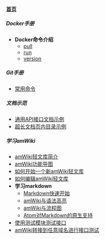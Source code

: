 
#### [首页](?file=home-首页)

##### Docker手册
- **Docker命令介绍**
    - [pull](?file=001-Docker手册/001-Docker命令介绍/001-pull "pull")
    - [run](?file=001-Docker手册/001-Docker命令介绍/002-run "run")
    - [version](?file=001-Docker手册/001-Docker命令介绍/003-version "version")

##### Git手册
- [常用命令](?file=002-Git手册/001-常用命令 "常用命令")

##### 文档示范
- [通用API接口文档示例](?file=003-文档示范/001-通用API接口文档示例 "通用API接口文档示例")
- [超长文档页内目录示例](?file=003-文档示范/002-超长文档页内目录示例 "超长文档页内目录示例")

##### 学习amWiki
- [amWiki轻文库简介](?file=004-学习amWiki/01-amWiki轻文库简介 "amWiki轻文库简介")
- [amWiki功能导图](?file=004-学习amWiki/02-amWiki功能导图 "amWiki功能导图")
- [如何开始一个新amWiki轻文库](?file=004-学习amWiki/03-如何开始一个新amWiki轻文库 "如何开始一个新amWiki轻文库")
- [如何编辑amWiki轻文库](?file=004-学习amWiki/04-如何编辑amWiki轻文库 "如何编辑amWiki轻文库")
- **学习markdown**
    - [Markdown快速开始](?file=004-学习amWiki/05-学习markdown/01-Markdown快速开始 "Markdown快速开始")
    - [amWiki与语法高亮](?file=004-学习amWiki/05-学习markdown/02-amWiki与语法高亮 "amWiki与语法高亮")
    - [amWiki与流程图](?file=004-学习amWiki/05-学习markdown/03-amWiki与流程图 "amWiki与流程图")
    - [Atom对Markdown的原生支持](?file=004-学习amWiki/05-学习markdown/05-Atom对Markdown的原生支持 "Atom对Markdown的原生支持")
- [使用测试模块测试接口](?file=004-学习amWiki/06-使用测试模块测试接口 "使用测试模块测试接口")
- [amWiki转接到任意域名进行接口测试](?file=004-学习amWiki/07-amWiki转接到任意域名进行接口测试 "amWiki转接到任意域名进行接口测试")
